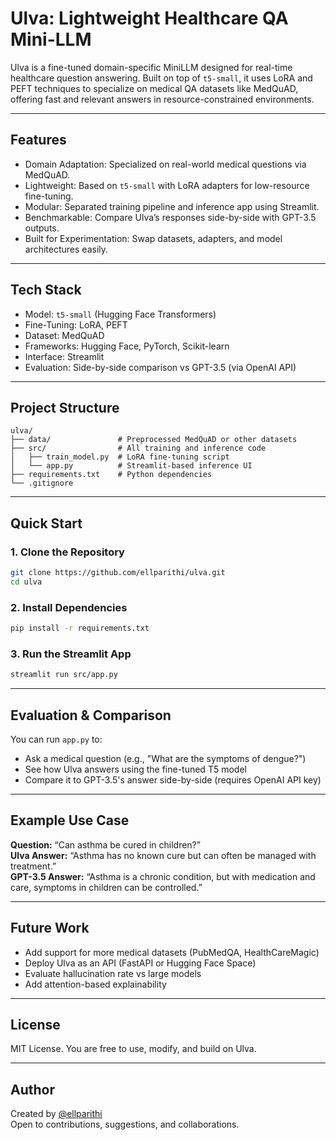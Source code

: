 # Ulva: Lightweight Healthcare QA Mini-LLM

Ulva is a fine-tuned domain-specific MiniLLM designed for real-time healthcare question answering. Built on top of `t5-small`, it uses LoRA and PEFT techniques to specialize on medical QA datasets like MedQuAD, offering fast and relevant answers in resource-constrained environments.

---

## Features

- Domain Adaptation: Specialized on real-world medical questions via MedQuAD.
- Lightweight: Based on `t5-small` with LoRA adapters for low-resource fine-tuning.
- Modular: Separated training pipeline and inference app using Streamlit.
- Benchmarkable: Compare Ulva’s responses side-by-side with GPT-3.5 outputs.
- Built for Experimentation: Swap datasets, adapters, and model architectures easily.

---

## Tech Stack

- Model: `t5-small` (Hugging Face Transformers)
- Fine-Tuning: LoRA, PEFT
- Dataset: MedQuAD
- Frameworks: Hugging Face, PyTorch, Scikit-learn
- Interface: Streamlit
- Evaluation: Side-by-side comparison vs GPT-3.5 (via OpenAI API)

---

## Project Structure

```
ulva/
├── data/               # Preprocessed MedQuAD or other datasets
├── src/                # All training and inference code
│   ├── train_model.py  # LoRA fine-tuning script
│   └── app.py          # Streamlit-based inference UI
├── requirements.txt    # Python dependencies
└── .gitignore
```

---

## Quick Start

### 1. Clone the Repository

```bash
git clone https://github.com/ellparithi/ulva.git
cd ulva
```

### 2. Install Dependencies

```bash
pip install -r requirements.txt
```

### 3. Run the Streamlit App

```bash
streamlit run src/app.py
```

---

## Evaluation & Comparison

You can run `app.py` to:
- Ask a medical question (e.g., "What are the symptoms of dengue?")
- See how Ulva answers using the fine-tuned T5 model
- Compare it to GPT-3.5's answer side-by-side (requires OpenAI API key)

---

## Example Use Case

**Question:** “Can asthma be cured in children?”  
**Ulva Answer:** “Asthma has no known cure but can often be managed with treatment.”  
**GPT-3.5 Answer:** “Asthma is a chronic condition, but with medication and care, symptoms in children can be controlled.”

---

## Future Work

- Add support for more medical datasets (PubMedQA, HealthCareMagic)
- Deploy Ulva as an API (FastAPI or Hugging Face Space)
- Evaluate hallucination rate vs large models
- Add attention-based explainability

---

## License

MIT License. You are free to use, modify, and build on Ulva.

---

## Author

Created by [@ellparithi](https://github.com/ellparithi)  
Open to contributions, suggestions, and collaborations.
